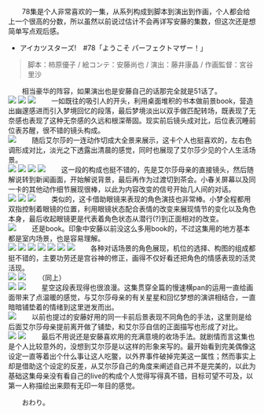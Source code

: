 　　78集是个人非常喜欢的一集，从系列构成到脚本到演出到作画，个人都会给上一个很高的分数，所以虽然以前说过估计不会再详写安藤的集数，但这次还是想简单写点观后感。  


<!-- more -->


* アイカツスターズ!　#78「ようこそ パーフェクトマザー！」

>脚本：柿原優子 / 絵コンテ：安藤尚也 / 演出：藤井康晶 / 作画監督：宮谷里沙  

　　相当豪华的阵容，如果演出也是安藤自己的话那完全就是51话了。  
![](https://ws1.sinaimg.cn/large/97de980agy1fkon6pbkn9j20zk0k0tb3.jpg)
![](https://ws1.sinaimg.cn/large/97de980agy1fkonae3nmaj20zk0k0q5n.jpg)
![](https://ws1.sinaimg.cn/large/97de980agy1fkon6gahcsj20zk0k0q6l.jpg)
　　一如既往的吸引人的开头，利用桌面堆积的书本做前景book，营造出幽邃感进而引入梦境回忆的段落，最后梦境淡出以双手做匹配转场，既表现了无奈感也表现了这种无奈感的久远和根深蒂固。现实前后镜头成对比，后位表沉睡前位表苏醒，很不错的镜头构成。  
![](https://ws1.sinaimg.cn/large/97de980agy1fkonk22t1lj20zk0k0q6h.jpg)
　　随后艾尔莎的一连动作切成大全景来展示，这卡个人也挺喜欢的，左右色调形成对比，淡光之下透露出清晨的感觉，同时也展现了艾尔莎少见的个人生活场景。  
![](https://ws1.sinaimg.cn/large/97de980agy1fkonqnglpdj20zk0k0tcw.jpg)
![](https://ws1.sinaimg.cn/large/97de980agy1fkonqu8b7tj20zk0k0tel.jpg)
![](https://ws1.sinaimg.cn/large/97de980agy1fkonqydddoj20zk0k0do9.jpg)
![](https://ws1.sinaimg.cn/large/97de980agy1fkonr4e33mj20zk0k0qaa.jpg)
　　这一段的构成也挺不错的，先是艾尔莎母亲的直接镜头，然后随解说转到新闻画面，开始解说背景，最后再作为过渡切到茶会。小春关屏幕以及同一卡的其他动作细节展现很棒，以此为内容改变的信号开始几人间的对话。  
![](https://ws1.sinaimg.cn/large/97de980agy1fkonzyo0xoj20zk0k0teg.jpg)
![](https://ws1.sinaimg.cn/large/97de980agy1fkoo2at63aj20zk0k00yg.jpg)
![](https://ws1.sinaimg.cn/large/97de980agy1fkoo2ew6i8j20zk0k0wkb.jpg)
　　类似的，这卡借助眼镜来表现的角色演技也非常棒。小梦全程都用双指控制着眼镜的位置，利用眼镜状态配合表情的改变来展现情节的变化以及角色本身，最后收起眼镜更是代表着角色状态从潜行(?)到正面相对的改变。  
![](https://ws1.sinaimg.cn/large/97de980agy1fkoo80vefmj20zk0k0n0l.jpg)
　　还是book。印象中安藤以前没这么多用book的，不过这集用的地方基本都是室内场景，也是容易理解。  
![](https://ws1.sinaimg.cn/large/97de980agy1fkoo9wke3tj20zk0k0771.jpg)
![](https://ws1.sinaimg.cn/large/97de980agy1fkooa2nmbij20zk0k0aci.jpg)
![](https://ws1.sinaimg.cn/large/97de980agy1fkooa67hlzj20zk0k0wgi.jpg)
![](https://ws1.sinaimg.cn/large/97de980agy1fkooalhayzj20zk0k0adw.jpg)
![](https://ws1.sinaimg.cn/large/97de980agy1fkooaq2dsoj20zk0k0dm8.jpg)
![](https://ws1.sinaimg.cn/large/97de980agy1fkoob1919cj20zk0k0djy.jpg)
![](https://ws1.sinaimg.cn/large/97de980agy1fkoob50ruwj20zk0k0ad1.jpg)
　　各种对话场景的角色展现，机位的选择、构图的组成都挺不错的，主要功劳还是宫谷神的修正，画得不仅好看还把角色的情感表现的活灵活现。  
![](https://ws1.sinaimg.cn/large/97de980agy1fkooigdx25j20zk0k0gqo.jpg)
![](https://ws1.sinaimg.cn/large/97de980agy1fkooiju99nj20zk0k0jvf.jpg)
　　（同上）  
![](https://ws1.sinaimg.cn/large/97de980agy1fkooj3browj20zk0k0gpc.jpg)
![](https://ws1.sinaimg.cn/large/97de980agy1fkoooym41jj20zk0k0gqy.jpg)
　　星空这段表现得也很浪漫。这集贯穿全篇的慢速横pan的运用一直给画面带来了点温暖的感觉，与艾尔莎母亲的有关星星和回忆梦想的演讲相结合，一直暗暗铺垫着的情绪到这里迸发而出。  
![](https://ws1.sinaimg.cn/large/97de980agy1fkoopb1ynoj20zk0k0dk0.jpg)
　　以前也提过的安藤好用的同一卡前后景表现不同角色的手法，这里则是给后面艾尔莎母亲提前离开做了铺垫，和艾尔莎自信的正面描写也形成了对比。  
![](https://ws1.sinaimg.cn/large/97de980agy1fkoot1oihnj20zk0k0tb9.jpg)
![](https://ws1.sinaimg.cn/large/97de980agy1fkoot4vgy2j20zk0k0785.jpg)
　　最后不用说还是安藤喜欢用的充满意境的收场手法。就剧情而言这集也是个人比较意外的，没想到艾尔莎是以这样的形象来写的。最开始看到完美偶像这设定一直等着出个什么事让这人吃鳖，以外界事件破掉完美这一属性；然而事实上却是借助这个设定的反差，从艾尔莎自己的角度来阐述自己并不是完美的，以此为基础这集母亲没有看自己的live的构成个人觉得写得真不错，目标可望不可及，以第一人称描绘出来颇有无印一年目的感觉。 
 
　　おわり。  
